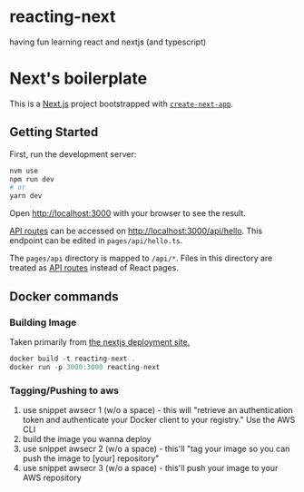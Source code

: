 # reacting-next
having fun learning react and nextjs (and typescript)
# Next's boilerplate
This is a [Next.js](https://nextjs.org/) project bootstrapped with [`create-next-app`](https://github.com/vercel/next.js/tree/canary/packages/create-next-app).

## Getting Started

First, run the development server:

```bash
nvm use
npm run dev
# or
yarn dev
```

Open [http://localhost:3000](http://localhost:3000) with your browser to see the result.

[API routes](https://nextjs.org/docs/api-routes/introduction) can be accessed on [http://localhost:3000/api/hello](http://localhost:3000/api/hello). This endpoint can be edited in `pages/api/hello.ts`.

The `pages/api` directory is mapped to `/api/*`. Files in this directory are treated as [API routes](https://nextjs.org/docs/api-routes/introduction) instead of React pages.

## Docker commands

### Building Image

Taken primarily from [the nextjs deployment site.](https://nextjs.org/docs/deployment)

```javascript
docker build -t reacting-next .
docker run -p 3000:3000 reacting-next
```

### Tagging/Pushing to aws

1. use snippet awsecr 1 (w/o a space) - this will "retrieve an authentication token and authenticate your Docker client to your registry."
Use the AWS CLI
2. build the image you wanna deploy
3. use snippet awsecr 2 (w/o a space) - this'll "tag your image so you can push the image to [your] repository"
4. use snippet awsecr 3 (w/o a space) - this'll push your image to your AWS repository